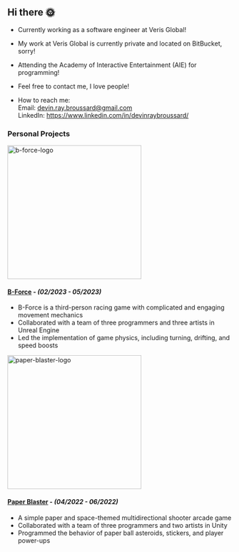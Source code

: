 ## Hi there 🌞
- Currently working as a software engineer at Veris Global!
- My work at Veris Global is currently private and located on BitBucket, sorry!
- Attending the Academy of Interactive Entertainment (AIE) for programming!
- Feel free to contact me, I love people!

- How to reach me:  
Email: devin.ray.broussard@gmail.com  
LinkedIn: https://www.linkedin.com/in/devinraybroussard/

### Personal Projects  
<img height="300px" src="https://img.itch.zone/aW1nLzEyNDE0NTAwLnBuZw==/315x250%23c/PhDID7.png" alt="b-force-logo" href="b-force.itch.io">  

#### [B-Force](b-force.itch.io) - *(02/2023 - 05/2023)*  
- B-Force is a third-person racing game with complicated and engaging movement mechanics
- Collaborated with a team of three programmers and three artists in Unreal Engine
- Led the implementation of game physics, including turning, drifting, and speed boosts

<img height="300px" src="https://github.com/devinbroussard/devinbroussard/assets/74983427/0ecaeb8a-9523-4fa9-a614-33717b25c456" alt="paper-blaster-logo" href="paperblaster.itch.io/paper-blaster">

#### [Paper Blaster](paperblaster.itch.io/paper-blaster) - *(04/2022 - 06/2022)*
- A simple paper and space-themed multidirectional shooter arcade game
- Collaborated with a team of three programmers and two artists in Unity
- Programmed the behavior of paper ball asteroids, stickers, and player power-ups
